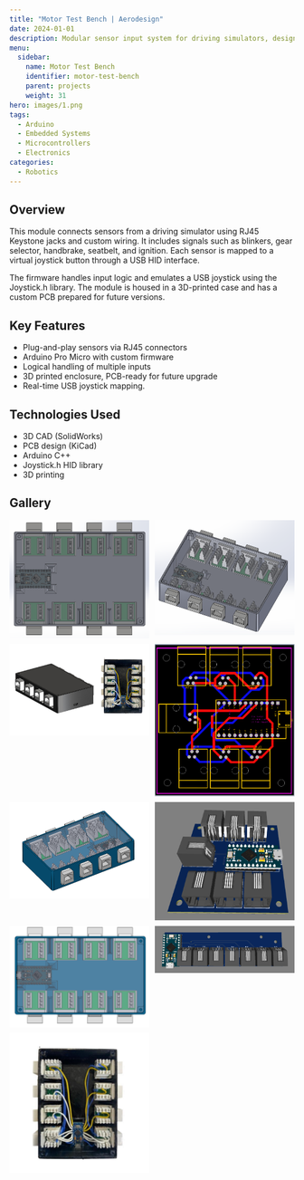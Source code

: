 ```yaml
---
title: "Motor Test Bench | Aerodesign"
date: 2024-01-01
description: Modular sensor input system for driving simulators, designed with Arduino Pro Micro and RJ45 connectors.
menu:
  sidebar:
    name: Motor Test Bench
    identifier: motor-test-bench
    parent: projects
    weight: 31
hero: images/1.png
tags:
  - Arduino
  - Embedded Systems
  - Microcontrollers
  - Electronics
categories:
  - Robotics
---
```


## Overview

This module connects sensors from a driving simulator using RJ45 Keystone jacks and custom wiring. It includes signals such as blinkers, gear selector, handbrake, seatbelt, and ignition. Each sensor is mapped to a virtual joystick button through a USB HID interface.

The firmware handles input logic and emulates a USB joystick using the Joystick.h library. The module is housed in a 3D-printed case and has a custom PCB prepared for future versions.

## Key Features

- Plug-and-play sensors via RJ45 connectors  
- Arduino Pro Micro with custom firmware  
- Logical handling of multiple inputs  
- 3D printed enclosure, PCB-ready for future upgrade  
- Real-time USB joystick mapping.

## Technologies Used

- 3D CAD (SolidWorks)  
- PCB design (KiCad)  
- Arduino C++  
- Joystick.h HID library  
- 3D printing  

## Gallery

<div style="display: grid; grid-template-columns: repeat(auto-fit, minmax(200px, 1fr)); gap: 10px;">
  <img src="images/top.png" alt="Top View">
  <img src="images/angled.png" alt="Angled View">
  <img src="images/final.png" alt="Final Assembly">
  <img src="images/pcb.png" alt="PCB Layout">
  <img src="images/module.png" alt="Module">
  <img src="images/pcb_design_1.png" alt="PCB">
  <img src="images/module2.png" alt="module">
  <img src="images/pcb_design_2.png" alt="PCB 2">
  <img src="images/module_N.png" alt="module_N">
</div>
